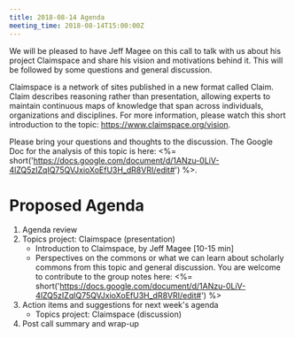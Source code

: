 ```yaml
---
title: 2018-08-14 Agenda
meeting_time: 2018-08-14T15:00:00Z
---
```


We will be pleased to have Jeff Magee on this call to talk with us about his
project Claimspace and share his vision and motivations behind it. This will be
followed by some questions and general discussion.

Claimspace is a network of sites published in a new format called Claim. Claim
describes reasoning rather than presentation, allowing experts to maintain
continuous maps of knowledge that span across individuals, organizations and
disciplines. For more information, please watch this short introduction to the
topic: https://www.claimspace.org/vision.

Please bring your questions and thoughts to the discussion. The Google Doc for
the analysis of this topic is here: <%=
short('https://docs.google.com/document/d/1ANzu-0LiV-4lZQ5zIZqIQ75QVJxioXoEfU3H_dR8VRI/edit#')
%>.

# Proposed Agenda

1. Agenda review
4. Topics project: Claimspace (presentation)
    - Introduction to Claimspace, by Jeff Magee [10-15 min]
    - Perspectives on the commons or what we can learn about scholarly commons
    from this topic and general discussion. You are welcome to contribute to
    the group notes here: <%=
    short('https://docs.google.com/document/d/1ANzu-0LiV-4lZQ5zIZqIQ75QVJxioXoEfU3H_dR8VRI/edit#')
    %>
6. Action items and suggestions for next week's agenda
    - Topics project: Claimspace (discussion)
7. Post call summary and wrap-up
